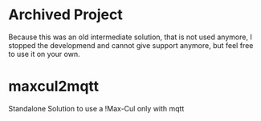 # Archived Project

Because this was an old intermediate solution, that is not used anymore, I stopped the developmend and cannot give support anymore, but feel free to use it on your own.

# maxcul2mqtt
Standalone Solution to use a !Max-Cul only with mqtt
